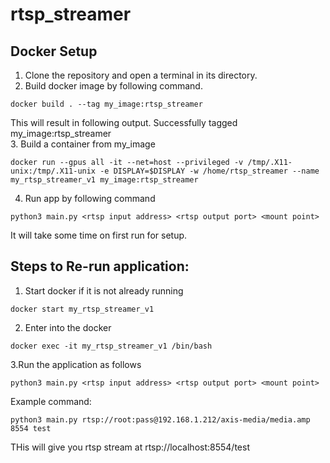 # rtsp_streamer
## Docker Setup
1. Clone the repository and open a terminal in its directory.
2. Build docker image by following command.
```
docker build . --tag my_image:rtsp_streamer
```
This will result in following output.
Successfully tagged my_image:rtsp_streamer   
3. Build a container from my_image
```
docker run --gpus all -it --net=host --privileged -v /tmp/.X11-unix:/tmp/.X11-unix -e DISPLAY=$DISPLAY -w /home/rtsp_streamer --name my_rtsp_streamer_v1 my_image:rtsp_streamer
```
4. Run app by following command
```
python3 main.py <rtsp input address> <rtsp output port> <mount point>
```
It will take some time on first run for setup.

## Steps to Re-run application:
1. Start docker if it is not already running
```
docker start my_rtsp_streamer_v1
```
2. Enter into the docker
```
docker exec -it my_rtsp_streamer_v1 /bin/bash
```
3.Run the application as follows
```
python3 main.py <rtsp input address> <rtsp output port> <mount point>
```

Example command:
```
python3 main.py rtsp://root:pass@192.168.1.212/axis-media/media.amp 8554 test
```
THis will give you rtsp stream at rtsp://localhost:8554/test
